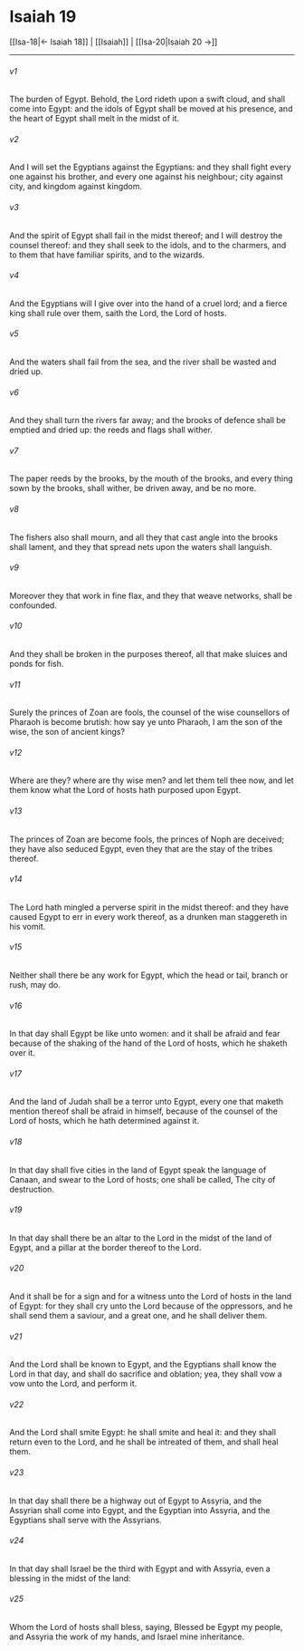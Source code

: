 # Isaiah 19

[[Isa-18|← Isaiah 18]] | [[Isaiah]] | [[Isa-20|Isaiah 20 →]]
***

###### v1
The burden of Egypt. Behold, the Lord rideth upon a swift cloud, and shall come into Egypt: and the idols of Egypt shall be moved at his presence, and the heart of Egypt shall melt in the midst of it.
###### v2
And I will set the Egyptians against the Egyptians: and they shall fight every one against his brother, and every one against his neighbour; city against city, and kingdom against kingdom.
###### v3
And the spirit of Egypt shall fail in the midst thereof; and I will destroy the counsel thereof: and they shall seek to the idols, and to the charmers, and to them that have familiar spirits, and to the wizards.
###### v4
And the Egyptians will I give over into the hand of a cruel lord; and a fierce king shall rule over them, saith the Lord, the Lord of hosts.
###### v5
And the waters shall fail from the sea, and the river shall be wasted and dried up.
###### v6
And they shall turn the rivers far away; and the brooks of defence shall be emptied and dried up: the reeds and flags shall wither.
###### v7
The paper reeds by the brooks, by the mouth of the brooks, and every thing sown by the brooks, shall wither, be driven away, and be no more.
###### v8
The fishers also shall mourn, and all they that cast angle into the brooks shall lament, and they that spread nets upon the waters shall languish.
###### v9
Moreover they that work in fine flax, and they that weave networks, shall be confounded.
###### v10
And they shall be broken in the purposes thereof, all that make sluices and ponds for fish.
###### v11
Surely the princes of Zoan are fools, the counsel of the wise counsellors of Pharaoh is become brutish: how say ye unto Pharaoh, I am the son of the wise, the son of ancient kings?
###### v12
Where are they? where are thy wise men? and let them tell thee now, and let them know what the Lord of hosts hath purposed upon Egypt.
###### v13
The princes of Zoan are become fools, the princes of Noph are deceived; they have also seduced Egypt, even they that are the stay of the tribes thereof.
###### v14
The Lord hath mingled a perverse spirit in the midst thereof: and they have caused Egypt to err in every work thereof, as a drunken man staggereth in his vomit.
###### v15
Neither shall there be any work for Egypt, which the head or tail, branch or rush, may do.
###### v16
In that day shall Egypt be like unto women: and it shall be afraid and fear because of the shaking of the hand of the Lord of hosts, which he shaketh over it.
###### v17
And the land of Judah shall be a terror unto Egypt, every one that maketh mention thereof shall be afraid in himself, because of the counsel of the Lord of hosts, which he hath determined against it.
###### v18
In that day shall five cities in the land of Egypt speak the language of Canaan, and swear to the Lord of hosts; one shall be called, The city of destruction.
###### v19
In that day shall there be an altar to the Lord in the midst of the land of Egypt, and a pillar at the border thereof to the Lord.
###### v20
And it shall be for a sign and for a witness unto the Lord of hosts in the land of Egypt: for they shall cry unto the Lord because of the oppressors, and he shall send them a saviour, and a great one, and he shall deliver them.
###### v21
And the Lord shall be known to Egypt, and the Egyptians shall know the Lord in that day, and shall do sacrifice and oblation; yea, they shall vow a vow unto the Lord, and perform it.
###### v22
And the Lord shall smite Egypt: he shall smite and heal it: and they shall return even to the Lord, and he shall be intreated of them, and shall heal them.
###### v23
In that day shall there be a highway out of Egypt to Assyria, and the Assyrian shall come into Egypt, and the Egyptian into Assyria, and the Egyptians shall serve with the Assyrians.
###### v24
In that day shall Israel be the third with Egypt and with Assyria, even a blessing in the midst of the land:
###### v25
Whom the Lord of hosts shall bless, saying, Blessed be Egypt my people, and Assyria the work of my hands, and Israel mine inheritance. 
